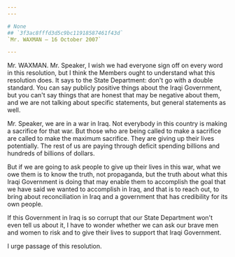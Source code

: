 ```yaml
---
---

# None
## `3f3ac8fffd3d5c9bc11918587461f43d`
`Mr. WAXMAN — 16 October 2007`

---
```



Mr. WAXMAN. Mr. Speaker, I wish we had everyone sign off on every 
word in this resolution, but I think the Members ought to understand 
what this resolution does. It says to the State Department: don't go 
with a double standard. You can say publicly positive things about the 
Iraqi Government, but you can't say things that are honest that may be 
negative about them, and we are not talking about specific statements, 
but general statements as well.

Mr. Speaker, we are in a war in Iraq. Not everybody in this country 
is making a sacrifice for that war. But those who are being called to 
make a sacrifice are called to make the maximum sacrifice. They are 
giving up their lives potentially. The rest of us are paying through 
deficit spending billions and hundreds of billions of dollars.

But if we are going to ask people to give up their lives in this war, 
what we owe them is to know the truth, not propaganda, but the truth 
about what this Iraqi Government is doing that may enable them to 
accomplish the goal that we have said we wanted to accomplish in Iraq, 
and that is to reach out, to bring about reconciliation in Iraq and a 
government that has credibility for its own people.

If this Government in Iraq is so corrupt that our State Department 
won't even tell us about it, I have to wonder whether we can ask our 
brave men and women to risk and to give their lives to support that 
Iraqi Government.

I urge passage of this resolution.